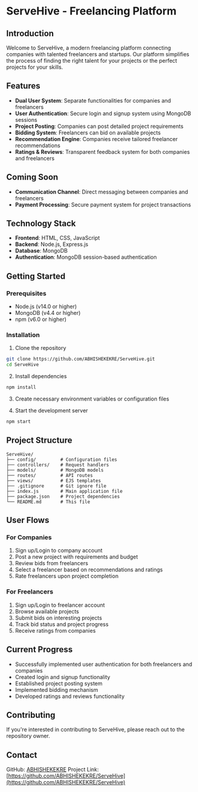 # ServeHive - Freelancing Platform

## Introduction
Welcome to ServeHive, a modern freelancing platform connecting companies with talented freelancers and startups. Our platform simplifies the process of finding the right talent for your projects or the perfect projects for your skills.

## Features

- **Dual User System**: Separate functionalities for companies and freelancers
- **User Authentication**: Secure login and signup system using MongoDB sessions
- **Project Posting**: Companies can post detailed project requirements
- **Bidding System**: Freelancers can bid on available projects
- **Recommendation Engine**: Companies receive tailored freelancer recommendations
- **Ratings & Reviews**: Transparent feedback system for both companies and freelancers

## Coming Soon
- **Communication Channel**: Direct messaging between companies and freelancers
- **Payment Processing**: Secure payment system for project transactions

## Technology Stack

- **Frontend**: HTML, CSS, JavaScript
- **Backend**: Node.js, Express.js
- **Database**: MongoDB
- **Authentication**: MongoDB session-based authentication

## Getting Started

### Prerequisites
- Node.js (v14.0 or higher)
- MongoDB (v4.4 or higher)
- npm (v6.0 or higher)

### Installation

1. Clone the repository
```bash
git clone https://github.com/ABHISHEKEKRE/ServeHive.git
cd ServeHive
```

2. Install dependencies
```bash
npm install
```

3. Create necessary environment variables or configuration files

4. Start the development server
```bash
npm start
```

## Project Structure

```
ServeHive/
├── config/         # Configuration files
├── controllers/    # Request handlers
├── models/         # MongoDB models
├── routes/         # API routes
├── views/          # EJS templates
├── .gitignore      # Git ignore file
├── index.js        # Main application file
├── package.json    # Project dependencies
└── README.md       # This file
```

## User Flows

### For Companies
1. Sign up/Login to company account
2. Post a new project with requirements and budget
3. Review bids from freelancers
4. Select a freelancer based on recommendations and ratings
5. Rate freelancers upon project completion

### For Freelancers
1. Sign up/Login to freelancer account
2. Browse available projects
3. Submit bids on interesting projects
4. Track bid status and project progress
5. Receive ratings from companies

## Current Progress
- Successfully implemented user authentication for both freelancers and companies
- Created login and signup functionality
- Established project posting system
- Implemented bidding mechanism
- Developed ratings and reviews functionality

## Contributing

If you're interested in contributing to ServeHive, please reach out to the repository owner.

## Contact

GitHub: [ABHISHEKEKRE](https://github.com/ABHISHEKEKRE)
Project Link: [https://github.com/ABHISHEKEKRE/ServeHive](https://github.com/ABHISHEKEKRE/ServeHive)
